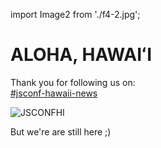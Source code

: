 import Image2 from './f4-2.jpg';

# ALOHA, HAWAIʻI

Thank you for following us on:  
[#jsconf-hawaii-news](https://bitgrip.slack.com/messages/CG0NFJH45)

<img src={Image2} alt="JSCONFHI" />

But we're are still here ;)  
